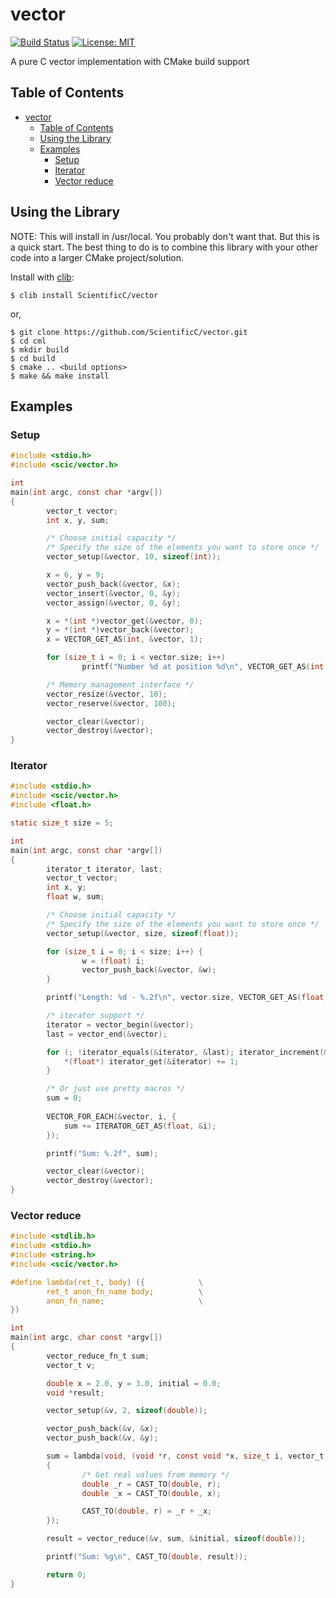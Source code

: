 # vector

[![Build Status](https://travis-ci.org/ScientificC/vector.svg?branch=master)](https://travis-ci.org/ScientificC/vector) [![License: MIT](https://img.shields.io/badge/License-MIT-blue.svg)](https://opensource.org/licenses/MIT)

A pure C vector implementation with CMake build support

## Table of Contents

- [vector](#vector)
  - [Table of Contents](#table-of-contents)
  - [Using the Library](#using-the-library)
  - [Examples](#examples)
    - [Setup](#setup)
    - [Iterator](#iterator)
    - [Vector reduce](#vector-reduce)

## Using the Library

NOTE: This will install in /usr/local. You probably don't want that. But this is a quick start. The best thing to do is to combine this library with your other code into a larger CMake project/solution.

Install with [clib](https://github.com/clibs/clib):

```shell
$ clib install ScientificC/vector
```

or,

```shell
$ git clone https://github.com/ScientificC/vector.git
$ cd cml
$ mkdir build
$ cd build
$ cmake .. <build options>
$ make && make install
```

## Examples

### Setup

```c
#include <stdio.h>
#include <scic/vector.h>

int
main(int argc, const char *argv[])
{
        vector_t vector;
        int x, y, sum;

        /* Choose initial capacity */
        /* Specify the size of the elements you want to store once */
        vector_setup(&vector, 10, sizeof(int));

        x = 6, y = 9;
        vector_push_back(&vector, &x);
        vector_insert(&vector, 0, &y);
        vector_assign(&vector, 0, &y);

        x = *(int *)vector_get(&vector, 0);
        y = *(int *)vector_back(&vector);
        x = VECTOR_GET_AS(int, &vector, 1);

        for (size_t i = 0; i < vector.size; i++)
                printf("Number %d at position %d\n", VECTOR_GET_AS(int, &vector, i), i);

        /* Memory management interface */
        vector_resize(&vector, 10);
        vector_reserve(&vector, 100);

        vector_clear(&vector);
        vector_destroy(&vector);
}
```

### Iterator

```c
#include <stdio.h>
#include <scic/vector.h>
#include <float.h>

static size_t size = 5;

int
main(int argc, const char *argv[])
{
        iterator_t iterator, last;
        vector_t vector;
        int x, y;
        float w, sum;

        /* Choose initial capacity */
        /* Specify the size of the elements you want to store once */
        vector_setup(&vector, size, sizeof(float));

        for (size_t i = 0; i < size; i++) {
                w = (float) i;
                vector_push_back(&vector, &w);
        }

        printf("Length: %d - %.2f\n", vector.size, VECTOR_GET_AS(float, &vector, vector.size - 1));

        /* iterator support */
        iterator = vector_begin(&vector);
        last = vector_end(&vector);

        for (; !iterator_equals(&iterator, &last); iterator_increment(&iterator)) {
            *(float*) iterator_get(&iterator) += 1;
        }

        /* Or just use pretty macros */
        sum = 0;
            
        VECTOR_FOR_EACH(&vector, i, {
            sum += ITERATOR_GET_AS(float, &i);
        });

        printf("Sum: %.2f", sum);

        vector_clear(&vector);
        vector_destroy(&vector);
}
```

### Vector reduce

```c
#include <stdlib.h>
#include <stdio.h>
#include <string.h>
#include <scic/vector.h>

#define lambda(ret_t, body) ({            \
        ret_t anon_fn_name body;          \
        anon_fn_name;                     \
})

int
main(int argc, char const *argv[])
{
        vector_reduce_fn_t sum;
        vector_t v;

        double x = 2.0, y = 3.0, initial = 0.0;
        void *result;

        vector_setup(&v, 2, sizeof(double));

        vector_push_back(&v, &x);
        vector_push_back(&v, &y);

        sum = lambda(void, (void *r, const void *x, size_t i, vector_t *xs)
        {
                /* Get real values from memory */               
                double _r = CAST_TO(double, r);
                double _x = CAST_TO(double, x);

                CAST_TO(double, r) = _r + _x;
        });

        result = vector_reduce(&v, sum, &initial, sizeof(double));

        printf("Sum: %g\n", CAST_TO(double, result));

        return 0;
}
```
